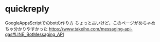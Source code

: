# quickreply

GoogleAppsScriptでのbotの作り方
ちょっと古いけど，このページがめちゃめちゃ分かりやすかった
https://www.takeiho.com/messaging-api-gas#LINE_BotMessaging_API
